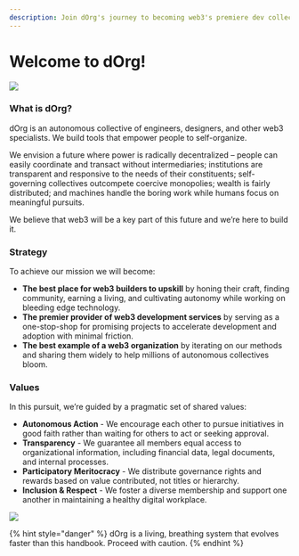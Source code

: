 ```yaml
---
description: Join dOrg's journey to becoming web3's premiere dev collective.
---
```


# Welcome to dOrg!

![](https://i.gifer.com/3t5T.gif)

### What is dOrg?

dOrg is an autonomous collective of engineers, designers, and other web3 specialists. We build tools that empower people to self-organize.

We envision a future where power is radically decentralized – people can easily coordinate and transact without intermediaries; institutions are transparent and responsive to the needs of their constituents; self-governing collectives outcompete coercive monopolies; wealth is fairly distributed; and machines handle the boring work while humans focus on meaningful pursuits.

We believe that web3 will be a key part of this future and we’re here to build it.

### Strategy

To achieve our mission we will become:

* **The best place for web3 builders to upskill** by honing their craft, finding community, earning a living, and cultivating autonomy while working on bleeding edge technology.
* **The premier provider of web3 development services** by serving as a one-stop-shop for promising projects to accelerate development and adoption with minimal friction.
* **The best example of a web3 organization** by iterating on our methods and sharing them widely to help millions of autonomous collectives bloom.

### Values

In this pursuit, we’re guided by a pragmatic set of shared values:

* **Autonomous Action** - We encourage each other to pursue initiatives in good faith rather than waiting for others to act or seeking approval.
* **Transparency** - We guarantee all members equal access to organizational information, including financial data, legal documents, and internal processes.
* **Participatory Meritocracy** - We distribute governance rights and rewards based on value contributed, not titles or hierarchy.
* **Inclusion & Respect** - We foster a diverse membership and support one another in maintaining a healthy digital workplace.

![](https://miro.medium.com/max/1000/1\*5WIVZ1eZQ8G2ITihkYI2SQ.gif)

{% hint style="danger" %}
dOrg is a living, breathing system that evolves faster than this handbook. Proceed with caution.
{% endhint %}
